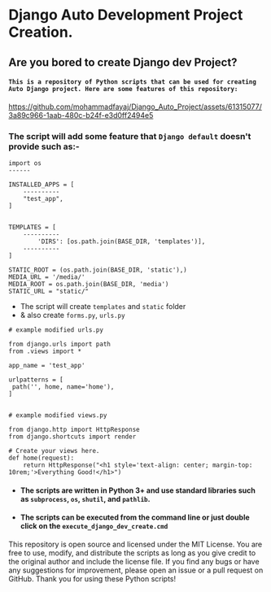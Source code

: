 # Django Auto Development Project Creation.
## Are you bored to create Django dev Project?


#### `This is a repository of Python scripts that can be used for creating Auto Django project. Here are some features of this repository:`


https://github.com/mohammadfayaj/Django_Auto_Project/assets/61315077/3a89c966-1aab-480c-b24f-e3d0ff2494e5


### The script will add some feature that ```Django default``` doesn't provide such as:-

```
import os
------

INSTALLED_APPS = [
    ----------
    "test_app",
]


TEMPLATES = [
    ----------
        'DIRS': [os.path.join(BASE_DIR, 'templates')],
    ----------
]

STATIC_ROOT = (os.path.join(BASE_DIR, 'static'),)
MEDIA_URL = '/media/'
MEDIA_ROOT = os.path.join(BASE_DIR, 'media')
STATIC_URL = "static/"

```

- The script will create `templates` and `static` folder
- & also create `forms.py`, `urls.py`


```
# example modified urls.py

from django.urls import path 
from .views import * 
  
app_name = 'test_app'
 
urlpatterns = [ 
 path('', home, name='home'), 
]


# example modified views.py

from django.http import HttpResponse 
from django.shortcuts import render 
 
# Create your views here. 
def home(request):
    return HttpResponse("<h1 style='text-align: center; margin-top: 10rem;'>Everything Good!</h1>") 

```


- #### The scripts are written in Python 3+ and use standard libraries such as `subprocess`, `os`, `shutil`, and `pathlib`.
- #### The scripts can be executed from the command line or just double click on the `execute_django_dev_create.cmd` 


This repository is open source and licensed under the MIT License. You are free to use, modify, and distribute the scripts as long as you give credit to the original author and include the license file. If you find any bugs or have any suggestions for improvement, please open an issue or a pull request on GitHub. Thank you for using these Python scripts!
